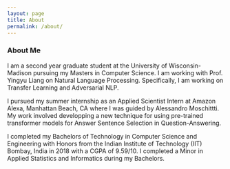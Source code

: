 ```yaml
---
layout: page
title: About
permalink: /about/
---
```

### About Me

I am a second year graduate student at the University of Wisconsin-Madison pursuing my Masters in Computer Science. I am working with Prof. Yingyu Liang on Natural Language Processing. Specifically, I am working on Transfer Learning and Adversarial NLP.

I pursued my summer internship as an Applied Scientist Intern at Amazon Alexa, Manhattan Beach, CA where I was guided by Alessandro Moschittti. My work involved developping a new technique for using pre-trained transformer models for Answer Sentence Selection in Question-Answering.

I completed my Bachelors of Technology in Computer Science and Engineering with Honors from the Indian Institute of Technology (IIT) Bombay, India in 2018 with a CGPA of 9.59/10. I completed a Minor in Applied Statistics and Informatics during my Bachelors.
